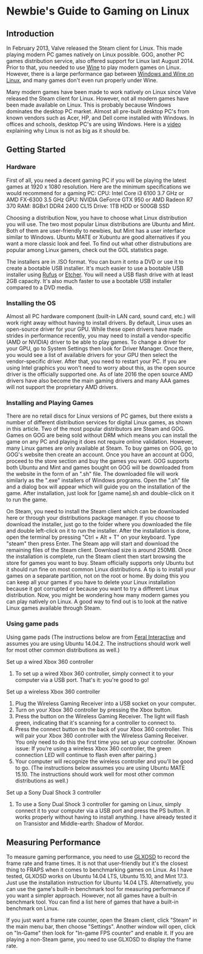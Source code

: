 # Newbie's Guide to Gaming on Linux

## Introduction

In February 2013, Valve released the Steam client for Linux. This made playing modern PC games natively on Linux possible. GOG, another PC games distribution service, also offered support for Linux last August 2014. Prior to that, you needed to use [Wine](https://www.winehq.org/) to play modern games on Linux. However, there is a large performance gap between [Windows and Wine on Linux](https://www.youtube.com/user/PenguinRecordings/search?query=wine), and many games don't even run properly under Wine.

Many modern games have been made to work natively on Linux since Valve released the Steam client for Linux. However, not all modern games have been made available on Linux. This is probably because Windows dominates the desktop PC market. Almost all pre-built desktop PC's from known vendors such as Acer, HP, and Dell come installed with Windows. In offices and schools, desktop PC's are using Windows. Here is a [video](https://www.youtube.com/watch?v=IGVNCygfB4g&feature=youtu.be&t=3920) explaining why Linux is not as big as it should be.


## Getting Started

### Hardware

First of all, you need a decent gaming PC if you will be playing the latest games at 1920 x 1080 resolution. Here are the minimum specifications we would recommend for a gaming PC:
CPU: Intel Core i3 6100 3.7 GHz or AMD FX-6300 3.5 GHz
GPU: NVIDIA GeForce GTX 950 or AMD Radeon R7 370
RAM: 8GBx1 DDR4 2400 CL15
Drive: 1TB HDD or 500GB SSD

Choosing a distribution
Now, you have to choose what Linux distribution you will use. The two most popular Linux distributions are Ubuntu and Mint. Both of them are user-friendly to newbies, but Mint has a user interface similar to Windows. Ubuntu MATE or Xubuntu are good alternatives if you want a more classic look and feel. To find out what other distrubutions are popular among Linux gamers, check out the GOL statistics page.


The installers are in .ISO format. You can burn it onto a DVD or use it to create a bootable USB installer. It's much easier to use a bootable USB installer using [Rufus](http://rufus.akeo.ie/) or [Etcher](https://etcher.io/). You will need a USB flash drive with at least 2GB capacity. It's also much faster to use a bootable USB installer compared to a DVD media.



### Installing the OS

Almost all PC hardware component (built-in LAN card, sound card, etc.) will work right away without having to install drivers. By default, Linux uses an open-source driver for your GPU. While these open drivers have made strides in performance recently, you may need to install a vendor-specific (AMD or NVIDIA) driver to be able to play games. To change a driver for your GPU, go to System Settings then look for Driver Manager. Once there, you would see a list of available drivers for your GPU then select the vendor-specific driver. After that, you need to restart your PC. If you are using Intel graphics you won't need to worry about this, as the open source driver is the officially supported one. As of late 2016 the open source AMD drivers have also become the main gaming drivers and many AAA games will not support the proprietary AMD drivers.


### Installing and Playing Games

There are no retail discs for Linux versions of PC games, but there exists a number of different distribution services for digital Linux games, as shown in this article. Two of the most popular distributors are Steam and GOG. Games on GOG are being sold without DRM which means you can install the game on any PC and playing it does not require online validation. However, many Linux games are only available at Steam.
To buy games on GOG, go to GOG's website then create an account. Once you have an account at GOG, proceed to the store section and buy the games you want. GOG supports both Ubuntu and Mint and games bought on GOG will be downloaded from the website in the form of an ".sh" file. The downloaded file will work similarly as the ".exe" installers of Windows programs. Open the ".sh" file and a dialog box will appear which will guide you on the installation of the game. After installation, just look for [game name].sh and double-click on it to run the game.

On Steam, you need to install the Steam client which can be downloaded here or through your distributions package manager. If you choose to download the installer, just go to the folder where you downloaded the file and double left-click on it to run the installer. After the installation is done, open the terminal by pressing "Ctrl + Alt + T" on your keyboard. Type "steam" then press Enter. The Steam app will start and download the remaining files of the Steam client. Download size is around 250MB. Once the installation is complete, run the Steam client then start browsing the store for games you want to buy. Steam officially supports only Ubuntu but it should run fine on most common Linux distributions.
A tip is to install your games on a separate partition, not on the root or home. By doing this you can keep all your games if you have to delete your Linux installation because it got corrupted or because you want to try a different Linux distribution.
Now, you might be wondering how many modern games you can play natively on Linux. A good way to find out is to look at the native Linux games available through Steam.

### Using game pads

Using game pads
(The instructions below are from [Feral Interactive](https://support.feralinteractive.com/en/guides/linux_gamepad/) and assumes you are using Ubuntu 14.04.2. The instructions should work well for most other common distributions as well.)

Set up a wired Xbox 360 controller

1. To set up a wired Xbox 360 controller, simply connect it to your computer via a USB port. That's it: you're good to go!

Set up a wireless Xbox 360 controller

1. Plug the Wireless Gaming Receiver into a USB socket on your computer.
2. Turn on your Xbox 360 controller by pressing the Xbox button.
3. Press the button on the Wireless Gaming Receiver. The light will flash green, indicating that it's scanning for a controller to connect to.
4. Press the connect button on the back of your Xbox 360 controller. This will pair your Xbox 360 controller with the Wireless Gaming Receiver. You only need to do this the first time you set up your controller. (Known issue: If you’re using a wireless Xbox 360 controller, the green connection LED will continue to flash even after pairing.)
5. Your computer will recognize the wireless controller and you'll be good to go.
(The instructions below assumes you are using Ubuntu MATE 15.10. The instructions should work well for most other common distributions as well.)

Set up a Sony Dual Shock 3 controller

1. To use a Sony Dual Shock 3 controller for gaming on Linux, simply connect it to your computer via a USB port and press the PS button. It works properly without having to install anything. I have already tested it on Transistor and Middle-earth: Shadow of Mordor.

## Measuring Performance

To measure gaming performance, you need to use [GLXOSD](https://glxosd.nickguletskii.com/index.html) to record the frame rate and frame times. It is not that user-friendly but it's the closest thing to FRAPS when it comes to benchmarking games on Linux. As I have tested, GLXOSD works on Ubuntu 14.04 LTS, Ubuntu 15.10, and Mint 17.3. Just use the installation instruction for Ubuntu 14.04 LTS.
Alternatively, you can use the game's built-in benchmark tool for measuring performance if you want a simpler approach. However, not all games have a built-in benchmark tool.
You can find a list here of games that have a built-in benchmark on Linux.

If you just want a frame rate counter, open the Steam client, click "Steam" in the main menu bar, then choose "Settings". Another window will open, click on "In-Game" then look for "In-game FPS counter" and enable it. If you are playing a non-Steam game, you need to use GLXOSD to display the frame rate.

